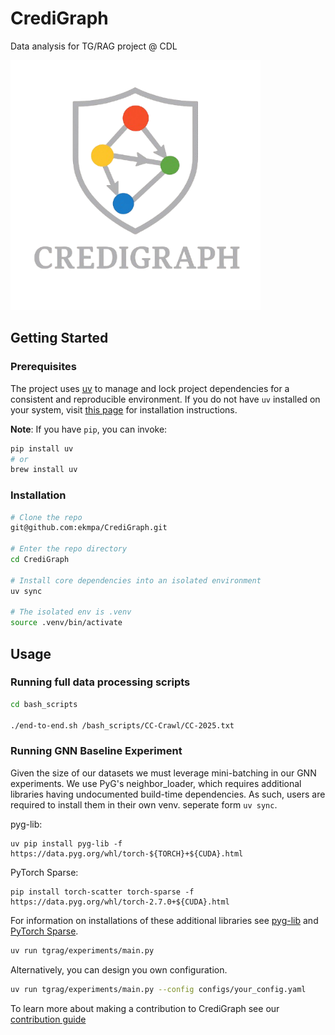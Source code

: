 # CrediGraph

Data analysis for TG/RAG project @ CDL

<img src="img/logo_silver.png" alt="CrediGraph Logo" style="width: 400px; height: auto;" />

## Getting Started

### Prerequisites

The project uses [uv](https://docs.astral.sh/uv/) to manage and lock project dependencies for a consistent and reproducible environment. If you do not have `uv` installed on your system, visit [this page](https://docs.astral.sh/uv/getting-started/installation/) for installation instructions.

**Note**: If you have `pip`, you can invoke:

```sh
pip install uv
# or
brew install uv
```

### Installation

```sh
# Clone the repo
git@github.com:ekmpa/CrediGraph.git

# Enter the repo directory
cd CrediGraph

# Install core dependencies into an isolated environment
uv sync

# The isolated env is .venv
source .venv/bin/activate
```

## Usage

### Running full data processing scripts

```sh
cd bash_scripts

./end-to-end.sh /bash_scripts/CC-Crawl/CC-2025.txt
```

### Running GNN Baseline Experiment

Given the size of our datasets we must leverage mini-batching in our GNN experiments. We use PyG's neighbor_loader,
which requires additional libraries having undocumented build-time dependencies. As such, users are required to install them in their
own venv. seperate form `uv sync`.

pyg-lib:

```
uv pip install pyg-lib -f https://data.pyg.org/whl/torch-${TORCH}+${CUDA}.html
```

PyTorch Sparse:

```
pip install torch-scatter torch-sparse -f https://data.pyg.org/whl/torch-2.7.0+${CUDA}.html
```

For information on installations of these additional libraries see [pyg-lib](https://github.com/pyg-team/pyg-lib) and [PyTorch Sparse](https://github.com/rusty1s/pytorch_sparse).

```sh
uv run tgrag/experiments/main.py
```

Alternatively, you can design you own configuration.

```sh
uv run tgrag/experiments/main.py --config configs/your_config.yaml
```

To learn more about making a contribution to CrediGraph see our [contribution guide](./.github/CONTRIBUTION.md)
